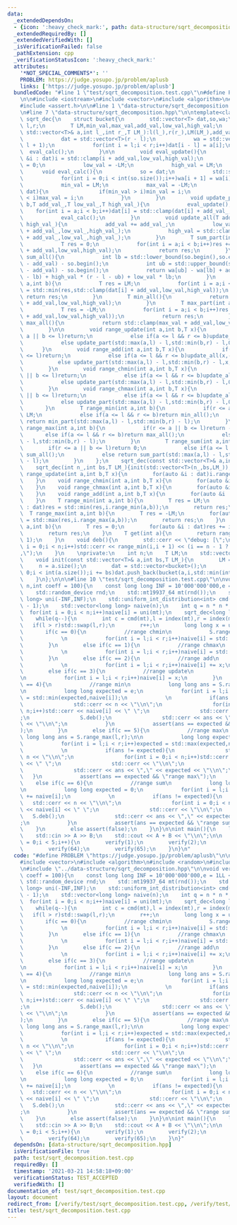 ```yaml
---
data:
  _extendedDependsOn:
  - {icon: ':heavy_check_mark:', path: data-structure/sqrt_decomposition.hpp, title: data-structure/sqrt_decomposition.hpp}
  _extendedRequiredBy: []
  _extendedVerifiedWith: []
  _isVerificationFailed: false
  _pathExtension: cpp
  _verificationStatusIcon: ':heavy_check_mark:'
  attributes:
    '*NOT_SPECIAL_COMMENTS*': ''
    PROBLEM: https://judge.yosupo.jp/problem/aplusb
    links: ['https://judge.yosupo.jp/problem/aplusb']
  bundledCode: "#line 1 \"test/sqrt_decomposition.test.cpp\"\n#define PROBLEM \"https://judge.yosupo.jp/problem/aplusb\"\
    \n\n#include <iostream>\n#include <vector>\n#include <algorithm>\n#include <random>\n\
    #include <assert.h>\n\n#line 1 \"data-structure/sqrt_decomposition.hpp\"\n\n\n\
    \n#line 7 \"data-structure/sqrt_decomposition.hpp\"\n\ntemplate<class T>\nstruct\
    \ sqrt_dec{\n    struct bucket{\n        std::vector<T> dat,so,wa;\n        int\
    \ l,r;\n        T LM,min_val,max_val,add_val,low_val,high_val;\n        bucket(const\
    \ std::vector<T>& a,int l_,int r_,T LM_):l(l_),r(r_),LM(LM_),add_val(0),low_val(-LM),high_val(LM){\n\
    \            dat = std::vector<T>(r - l);\n            wa = std::vector<T>(r -\
    \ l + 1);\n            for(int i = l;i < r;i++)dat[i - l] = a[i];\n          \
    \  eval_calc();\n        }\n\n        void eval_update(){\n            for(auto\
    \ &i : dat)i = std::clamp(i + add_val,low_val,high_val);\n            add_val\
    \ = 0;\n            low_val = -LM;\n            high_val = LM;\n        }\n  \
    \      void eval_calc(){\n            so = dat;\n            std::sort(so.begin(),so.end());\n\
    \            for(int i = 0;i < int(so.size());i++)wa[i + 1] = wa[i] + so[i];\n\
    \            min_val = LM;\n            max_val = -LM;\n            for(T &i :\
    \ dat){\n                if(min_val > i)min_val = i;\n                if(max_val\
    \ < i)max_val = i;\n            }\n        }\n        void update_part(int a,int\
    \ b,T add_val_,T low_val_,T high_val_){\n            eval_update();\n        \
    \    for(int i = a;i < b;i++)dat[i] = std::clamp(dat[i] + add_val_,low_val_,high_val_);\n\
    \            eval_calc();\n        }\n        void update_all(T add_val_,T low_val_,T\
    \ high_val_){\n            add_val += add_val_;\n            low_val = std::clamp(low_val\
    \ + add_val_,low_val_,high_val_);\n            high_val = std::clamp(high_val\
    \ + add_val_,low_val_,high_val_);\n        }\n        T sum_part(int a,int b){\n\
    \            T res = 0;\n            for(int i = a;i < b;i++)res += std::clamp(dat[i]\
    \ + add_val,low_val,high_val);\n            return res;\n        }\n        T\
    \ sum_all(){\n            int lb = std::lower_bound(so.begin(),so.end(),low_val\
    \ - add_val) - so.begin();\n            int ub = std::upper_bound(so.begin(),so.end(),high_val\
    \ - add_val) - so.begin();\n            return wa[ub] - wa[lb] + add_val * (ub\
    \ - lb) + high_val * (r - l - ub) + low_val * lb;\n        }\n        T min_part(int\
    \ a,int b){\n            T res = LM;\n            for(int i = a;i < b;i++)res\
    \ = std::min(res,std::clamp(dat[i] + add_val,low_val,high_val));\n           \
    \ return res;\n        }\n        T min_all(){\n            return std::clamp(min_val\
    \ + add_val,low_val,high_val);\n        }\n        T max_part(int a,int b){\n\
    \            T res = -LM;\n            for(int i = a;i < b;i++)res = std::max(res,std::clamp(dat[i]\
    \ + add_val,low_val,high_val));\n            return res;\n        }\n        T\
    \ max_all(){\n            return std::clamp(max_val + add_val,low_val,high_val);\n\
    \        }\n\n        void range_update(int a,int b,T x){\n            if(r <=\
    \ a || b <= l)return;\n            else if(a <= l && r <= b)update_all(0,x,x);\n\
    \            else update_part(std::max(a,l) - l,std::min(b,r) - l,0,x,x);\n  \
    \      }\n        void range_add(int a,int b,T x){\n            if(r <= a || b\
    \ <= l)return;\n            else if(a <= l && r <= b)update_all(x,-LM,LM);\n \
    \           else update_part(std::max(a,l) - l,std::min(b,r) - l,x,-LM,LM);\n\
    \        }\n        void range_chmin(int a,int b,T x){\n            if(r <= a\
    \ || b <= l)return;\n            else if(a <= l && r <= b)update_all(0,-LM,x);\n\
    \            else update_part(std::max(a,l) - l,std::min(b,r) - l,0,-LM,x);\n\
    \        }\n        void range_chmax(int a,int b,T x){\n            if(r <= a\
    \ || b <= l)return;\n            else if(a <= l && r <= b)update_all(0,x,LM);\n\
    \            else update_part(std::max(a,l) - l,std::min(b,r) - l,0,x,LM);\n \
    \       }\n        T range_min(int a,int b){\n            if(r <= a || b <= l)return\
    \ LM;\n            else if(a <= l && r <= b)return min_all();\n            else\
    \ return min_part(std::max(a,l) - l,std::min(b,r) - l);\n        }\n        T\
    \ range_max(int a,int b){\n            if(r <= a || b <= l)return -LM;\n     \
    \       else if(a <= l && r <= b)return max_all();\n            else return max_part(std::max(a,l)\
    \ - l,std::min(b,r) - l);\n        }\n        T range_sum(int a,int b){\n    \
    \        if(r <= a || b <= l)return 0;\n            else if(a <= l && r <= b)return\
    \ sum_all();\n            else return sum_part(std::max(a,l) - l,std::min(b,r)\
    \ - l);\n        }\n    };\n    sqrt_dec(const std::vector<T>& a,int bs,T LM_){init(a,bs,LM_);}\n\
    \    sqrt_dec(int n_,int bs,T LM_){init(std::vector<T>(n_,bs,LM_));}\n    void\
    \ range_update(int a,int b,T x){\n        for(auto &i : dat)i.range_update(a,b,x);\n\
    \    }\n    void range_chmin(int a,int b,T x){\n        for(auto &i : dat)i.range_chmin(a,b,x);\n\
    \    }\n    void range_chmax(int a,int b,T x){\n        for(auto &i : dat)i.range_chmax(a,b,x);\n\
    \    }\n    void range_add(int a,int b,T x){\n        for(auto &i : dat)i.range_add(a,b,x);\n\
    \    }\n    T range_min(int a,int b){\n        T res = LM;\n        for(auto &i\
    \ : dat)res = std::min(res,i.range_min(a,b));\n        return res;\n    }\n  \
    \  T range_max(int a,int b){\n        T res = -LM;\n        for(auto &i : dat)res\
    \ = std::max(res,i.range_max(a,b));\n        return res;\n    }\n    T range_sum(int\
    \ a,int b){\n        T res = 0;\n        for(auto &i : dat)res += i.range_sum(a,b);\n\
    \        return res;\n    }\n    T get(int a){\n        return range_min(a,a +\
    \ 1);\n    }\n    void deb(){\n        std::cerr << \"debug: [\";\n        for(int\
    \ i = 0;i < n;i++)std::cerr << range_min(i,i + 1) << (i == n - 1 ? \"]\\n\":\"\
    ,\");\n    }\n    \nprivate:\n    int n;\n    T LM;\n    std::vector<bucket> dat;\n\
    \    void init(const std::vector<T>& a,int bs,T LM_){\n        LM = LM_;\n   \
    \     n = a.size();\n        dat = std::vector<bucket>();\n        for(int i =\
    \ 0;i < int(a.size());i += bs)dat.push_back(bucket(a,i,std::min(int(i + bs),int(a.size())),LM));\n\
    \    }\n};\n\n\n#line 10 \"test/sqrt_decomposition.test.cpp\"\n\nvoid verify(int\
    \ n,int coeff = 100){\n    const long long INF = 10'000'000'000,e = 1LL << 60;\n\
    \    std::random_device rnd;\n    std::mt19937_64 mt(rnd());\n    std::uniform_int_distribution<long\
    \ long> uni(-INF,INF);\n    std::uniform_int_distribution<int> cmd(0,6),index(0,n\
    \ - 1);\n    std::vector<long long> naive(n);\n    int q = n * n * coeff;\n  \
    \  for(int i = 0;i < n;i++)naive[i] = uni(mt);\n    sqrt_dec<long long> S(naive,5,e);\n\
    \    while(q--){\n        int c = cmd(mt),l = index(mt),r = index(mt);\n     \
    \   if(l > r)std::swap(l,r);\n        r++;\n        long long x = uni(mt);\n \
    \       if(c == 0){\n            //range chmin\n            S.range_chmin(l,r,x);\n\
    \            \n            for(int i = l;i < r;i++)naive[i] = std::min(naive[i],x);\n\
    \        }\n        else if(c == 1){\n            //range chmax\n            S.range_chmax(l,r,x);\n\
    \            \n            for(int i = l;i < r;i++)naive[i] = std::max(naive[i],x);\n\
    \        }\n        else if(c == 2){\n            //range add\n            S.range_add(l,r,x);\n\
    \            \n            for(int i = l;i < r;i++)naive[i] += x;\n        }\n\
    \        else if(c == 3){\n            //range update\n            S.range_update(l,r,x);\n\
    \n            for(int i = l;i < r;i++)naive[i] = x;\n        }\n        else if(c\
    \ == 4){\n            //range min\n            long long ans = S.range_min(l,r);\n\
    \n            long long expected = e;\n            for(int i = l;i < r;i++)expected\
    \ = std::min(expected,naive[i]);\n            \n            if(ans != expected){\n\
    \                std::cerr << n << \"\\n\";\n                for(int i = 0;i <\
    \ n;i++)std::cerr << naive[i] << \" \";\n                std::cerr << \"\\n\"\
    ;\n                S.deb();\n                std::cerr << ans << \",\" << expected\
    \ << \"\\n\";\n            }\n            assert(ans == expected && \"range min\"\
    );\n        }\n        else if(c == 5){\n            //range max\n           \
    \ long long ans = S.range_max(l,r);\n\n            long long expected = -e;\n\
    \            for(int i = l;i < r;i++)expected = std::max(expected,naive[i]);\n\
    \            \n            if(ans != expected){\n                std::cerr <<\
    \ n << \"\\n\";\n                for(int i = 0;i < n;i++)std::cerr << naive[i]\
    \ << \" \";\n                std::cerr << \"\\n\";\n                S.deb();\n\
    \                std::cerr << ans << \",\" << expected << \"\\n\";\n         \
    \   }\n            assert(ans == expected && \"range max\");\n        }\n    \
    \    else if(c == 6){\n            //range sum\n            long long ans = S.range_sum(l,r);\n\
    \n            long long expected = 0;\n            for(int i = l;i < r;i++)expected\
    \ += naive[i];\n            \n            if(ans != expected){\n             \
    \   std::cerr << n << \"\\n\";\n                for(int i = 0;i < n;i++)std::cerr\
    \ << naive[i] << \" \";\n                std::cerr << \"\\n\";\n             \
    \   S.deb();\n                std::cerr << ans << \",\" << expected << \"\\n\"\
    ;\n            }\n            assert(ans == expected && \"range sum\");\n    \
    \    }\n        else assert(false);\n    }\n}\n\nint main(){\n    long long A,B;\n\
    \    std::cin >> A >> B;\n    std::cout << A + B << \"\\n\";\n\n    for(int i\
    \ = 0;i < 5;i++){\n        verify(1);\n        verify(2);\n        verify(63);\n\
    \        verify(64);\n        verify(65);\n    }\n}\n"
  code: "#define PROBLEM \"https://judge.yosupo.jp/problem/aplusb\"\n\n#include <iostream>\n\
    #include <vector>\n#include <algorithm>\n#include <random>\n#include <assert.h>\n\
    \n#include \"../data-structure/sqrt_decomposition.hpp\"\n\nvoid verify(int n,int\
    \ coeff = 100){\n    const long long INF = 10'000'000'000,e = 1LL << 60;\n   \
    \ std::random_device rnd;\n    std::mt19937_64 mt(rnd());\n    std::uniform_int_distribution<long\
    \ long> uni(-INF,INF);\n    std::uniform_int_distribution<int> cmd(0,6),index(0,n\
    \ - 1);\n    std::vector<long long> naive(n);\n    int q = n * n * coeff;\n  \
    \  for(int i = 0;i < n;i++)naive[i] = uni(mt);\n    sqrt_dec<long long> S(naive,5,e);\n\
    \    while(q--){\n        int c = cmd(mt),l = index(mt),r = index(mt);\n     \
    \   if(l > r)std::swap(l,r);\n        r++;\n        long long x = uni(mt);\n \
    \       if(c == 0){\n            //range chmin\n            S.range_chmin(l,r,x);\n\
    \            \n            for(int i = l;i < r;i++)naive[i] = std::min(naive[i],x);\n\
    \        }\n        else if(c == 1){\n            //range chmax\n            S.range_chmax(l,r,x);\n\
    \            \n            for(int i = l;i < r;i++)naive[i] = std::max(naive[i],x);\n\
    \        }\n        else if(c == 2){\n            //range add\n            S.range_add(l,r,x);\n\
    \            \n            for(int i = l;i < r;i++)naive[i] += x;\n        }\n\
    \        else if(c == 3){\n            //range update\n            S.range_update(l,r,x);\n\
    \n            for(int i = l;i < r;i++)naive[i] = x;\n        }\n        else if(c\
    \ == 4){\n            //range min\n            long long ans = S.range_min(l,r);\n\
    \n            long long expected = e;\n            for(int i = l;i < r;i++)expected\
    \ = std::min(expected,naive[i]);\n            \n            if(ans != expected){\n\
    \                std::cerr << n << \"\\n\";\n                for(int i = 0;i <\
    \ n;i++)std::cerr << naive[i] << \" \";\n                std::cerr << \"\\n\"\
    ;\n                S.deb();\n                std::cerr << ans << \",\" << expected\
    \ << \"\\n\";\n            }\n            assert(ans == expected && \"range min\"\
    );\n        }\n        else if(c == 5){\n            //range max\n           \
    \ long long ans = S.range_max(l,r);\n\n            long long expected = -e;\n\
    \            for(int i = l;i < r;i++)expected = std::max(expected,naive[i]);\n\
    \            \n            if(ans != expected){\n                std::cerr <<\
    \ n << \"\\n\";\n                for(int i = 0;i < n;i++)std::cerr << naive[i]\
    \ << \" \";\n                std::cerr << \"\\n\";\n                S.deb();\n\
    \                std::cerr << ans << \",\" << expected << \"\\n\";\n         \
    \   }\n            assert(ans == expected && \"range max\");\n        }\n    \
    \    else if(c == 6){\n            //range sum\n            long long ans = S.range_sum(l,r);\n\
    \n            long long expected = 0;\n            for(int i = l;i < r;i++)expected\
    \ += naive[i];\n            \n            if(ans != expected){\n             \
    \   std::cerr << n << \"\\n\";\n                for(int i = 0;i < n;i++)std::cerr\
    \ << naive[i] << \" \";\n                std::cerr << \"\\n\";\n             \
    \   S.deb();\n                std::cerr << ans << \",\" << expected << \"\\n\"\
    ;\n            }\n            assert(ans == expected && \"range sum\");\n    \
    \    }\n        else assert(false);\n    }\n}\n\nint main(){\n    long long A,B;\n\
    \    std::cin >> A >> B;\n    std::cout << A + B << \"\\n\";\n\n    for(int i\
    \ = 0;i < 5;i++){\n        verify(1);\n        verify(2);\n        verify(63);\n\
    \        verify(64);\n        verify(65);\n    }\n}"
  dependsOn: [data-structure/sqrt_decomposition.hpp]
  isVerificationFile: true
  path: test/sqrt_decomposition.test.cpp
  requiredBy: []
  timestamp: '2021-03-21 14:58:18+09:00'
  verificationStatus: TEST_ACCEPTED
  verifiedWith: []
documentation_of: test/sqrt_decomposition.test.cpp
layout: document
redirect_from: [/verify/test/sqrt_decomposition.test.cpp, /verify/test/sqrt_decomposition.test.cpp.html]
title: test/sqrt_decomposition.test.cpp
---
```

